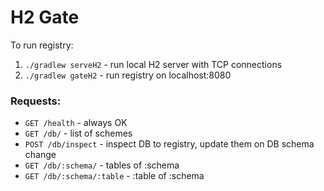 # H2 Gate
To run registry:
1. `./gradlew serveH2` - run local H2 server with TCP connections
2. `./gradlew gateH2` - run registry on localhost:8080

### Requests:
* `GET /health` - always OK
* `GET /db/` - list of schemes
* `POST /db/inspect` - inspect DB to registry, update them on DB schema change
* `GET /db/:schema/` - tables of :schema
* `GET /db/:schema/:table` - :table of :schema

